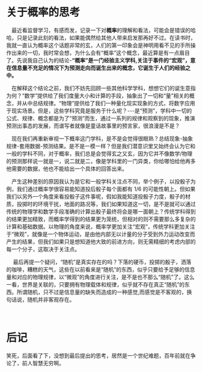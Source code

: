 # 关于概率的思考

&ensp;&ensp;最近看监督学习，有感而发，记录一下对**概率**的理解和看法，可能会是错误的哈哈，只是记录此刻的看法，如果能偶然给其他人带来启发那再好不过。在读书时，我就一直认为概率这个话题非常的玄，人们的第一印象会是神明用看不见的手所操作出来的一切，我时常会想，为什么会有“概率”这个概念，最近算是有一点眉目了。先说我自己认为的结论-**“概率”是一门经验主义学科,关注于事件的“宏观”，意在信息量不充足的情况下为预测走向而诞生出来的概念，它诞生于人们的经验之中。**
<br>

&ensp;&ensp;在解释这个结论之前，我们不妨先回顾一些其他科学学科，想想它们的诞生意指为何？“数学”提供给了我们度量大小和计算的手段，抽象出了一切和“量”相关的概念，并从中总结规律。“物理”提供给了我们一种量化现实现象的方式，将数字应用于现实场景。但是，这些学科究竟是服务于什么呢？---是“预测”，学科中一切的公式、规律、概念都是为了“预测”而生，通过一系列的规律和观察到的现象，推演预测出事态的发展，而谱写者就像是童话故事里的预言家，很浪漫是不是？

&ensp;&ensp;现在我们再重新审视一下概率这门学科，是不是会觉得很眼熟？总结现象-抽象规律-套用数据-预测结果。是不是一模一样？但是我们潜意识里又始终会认为它和一般的学科不同，对于概率，我们总是会觉得玄之又玄，因为它并不像数学/物理的预测那样说一就是一，说二就是二，像是学科里的一门异类，你给哪怕给他再多他需要的数据，他也不能给出一个具体的回答出来。<br>

&ensp;&ensp;产生这种差别的原因我认为是它和一般学科关注点不同，举个例子，以投骰子为例，我们通过概率学很容易能知道投后骰子每个面都有 1/6 的可能性朝上。但如果我们以另外一个角度来看投骰子这件事呢，假如我能知道投骰子力度，骰子的材质，投掷时的环境干扰，地面的路况等，我们如果知道这一切，是不是就可以通过传统的物理学和数学手段准确的计算出骰子最终将会是哪一面朝上？传统学科得到的结果更加精致，而概率学得到的结果更为笼统，但相对的则不需要那么多复杂的计算和基础数据。以物理的角度来说，概率学更加关注“宏观”，传统学科更加关注于“微观”，就像是一个物体运动，是由他内部无以计量的分子受到外力运动改变而产生的结果，但我们如果只是想知道他大致的前进方向，则无需精细的考虑内部的每一个分子，这取决于关注点。

&ensp;&ensp; 最后再提一个疑问，“随机”是真实存在的吗？下落的硬币，投掷的骰子，洒落的咖啡，糟糕的天气，这些在以前看来是“随机”的东西，似乎只要给予足够的信息量和对应的物理规律，以“微观”的角度进行关注，是不是也不那么“随机”了。这么一看，世界是关联的，只要拥有物理载体和规律，似乎就不存在真正“随机”的东西。所谓随机，只不过是信息量的缺失而造成的一种感觉,而感觉是不客观的，换句话说，随机并非客观存在。

<br>

# 后记
笑死，后面看了下，没想到最后提出的思考，居然是一个世纪难题，百年前就在争论了，前人智慧无穷啊。





